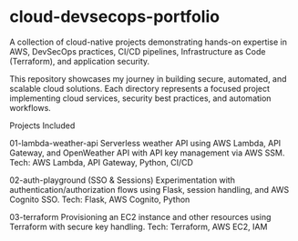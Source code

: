 # cloud-devsecops-portfolio
A collection of cloud-native projects demonstrating hands-on expertise in AWS, DevSecOps practices, CI/CD pipelines, Infrastructure as Code (Terraform), and application security.

This repository showcases my journey in building secure, automated, and scalable cloud solutions. Each directory represents a focused project implementing cloud services, security best practices, and automation workflows.

Projects Included

01-lambda-weather-api
Serverless weather API using AWS Lambda, API Gateway, and OpenWeather API with API key management via AWS SSM.
Tech: AWS Lambda, API Gateway, Python, CI/CD

02-auth-playground (SSO & Sessions)
Experimentation with authentication/authorization flows using Flask, session handling, and AWS Cognito SSO.
Tech: Flask, AWS Cognito, Python

03-terraform
Provisioning an EC2 instance and other resources using Terraform with secure key handling.
Tech: Terraform, AWS EC2, IAM
